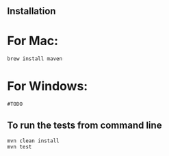 ## Installation
# For Mac:
	brew install maven

# For Windows:
	#TODO

## To run the tests from command line
```
mvn clean install
mvn test
```
